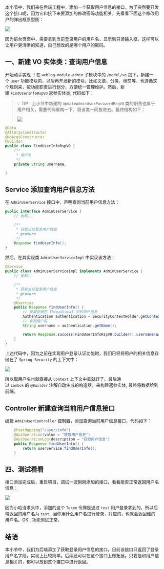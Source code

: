 本小节中，我们来在后端工程中，添加一个获取用户信息的接口。为了突然要开发这个接口呢，因为它和接下来要添加的修改密码功能相关，先看看下面这个修改用户的弹出框原型图：

![](https://img.quanxiaoha.com/quanxiaoha/169484429770845)

因为前台页面中，需要拿到当前登录用户的用户名，显示到只读输入框，这样可以让用户更清晰的知道，自己想改的是哪个用户的密码。

## 一、新建 VO 实体类：查询用户信息

开始动手实现 ！在 `weblog-module-admin` 子模块中的 `/model/vo` 包下，新建一个 `user` 功能模块包，以后再开发新的模块，比如文章、分类、标签等，也遵循这个规则来，按功能职责进行划分，方便统一管理维护。然后，新建 `FindUserInfoRspVO` 返参实体类, 代码如下：

> 💡 TIP : 上小节中新建的 `UpdateAdminUserPasswordReqVO` 类的职责也属于用户相关，需要代码重构一下，将该类一同放进去。最终结构如下：
> 
> ![](https://img.quanxiaoha.com/quanxiaoha/169484550413422)

```java
@Data
@AllArgsConstructor
@NoArgsConstructor
@Builder
public class FindUserInfoRspVO {
    /**
     * 用户名
     */
    private String username;

}
```

## Service 添加查询用户信息方法

在 `AdminUserService` 接口中，声明查询当前用户信息方法：

```java
public interface AdminUserService {
	// 省略...

    /**
     * 获取当前登录用户信息
     * @return
     */
    Response findUserInfo();
}
```

然后，在其实现类 `AdminUserServiceImpl` 中实现该方法：

```java
@Service
public class AdminUserServiceImpl implements AdminUserService {
	// 省略...

    /**
     * 获取当前登录用户信息
     * @return
     */
    @Override
    public Response findUserInfo() {
        // 获取存储在 ThreadLocal 中的用户信息
        Authentication authentication = SecurityContextHolder.getContext().getAuthentication();
        // 拿到用户名
        String username = authentication.getName();

        return Response.success(FindUserInfoRspVO.builder().username(username).build());
    }
}
```

上述代码中，因为之前在实现用户登录认证功能时，我们已经将用户的相关信息存储在了 `Spring Security` 的上下文中：

![](https://img.quanxiaoha.com/quanxiaoha/169484594562969)

所以取用户名也就直接从 `Context` 上下文中拿就好了。最后通过 `Lombok` 的 `@Builder` 注解自动生成的构造器，来构建返参实体, 最终将数据给到前端。

## Controller 新建查询当前用户信息接口

编辑 `AdminUserController` 控制器，添加查询当前用户信息接口，代码如下：

```java
    @PostMapping("/user/info")
    @ApiOperation(value = "获取用户信息")
    @ApiOperationLog(description = "获取用户信息")
    public Response findUserInfo() {
        return userService.findUserInfo();
    }
```

## 四、测试看看

接口添加完成后，重启项目，调试一波刚刚添加的接口，看看能否正常返回用户名信息：

![](https://img.quanxiaoha.com/quanxiaoha/169484644447091)

因为小哈请求头中，添加的这个 `Token` 令牌是通过 `test` 用户登录拿到的，所以后端返回的用户名为 `test` , 当你用什么用户名进行登录，对应的，也就会返回谁的用户名。OK , 功能测试正常。

## 结语

本小节中，我们为后端添加了获取登录用户信息的接口，目前该接口只返回了登录用户名字段，实现上比较简单。后续还可以在这个接口上做拓展，只要是和用户信息相关的，都可以放到这个接口中进行返回。